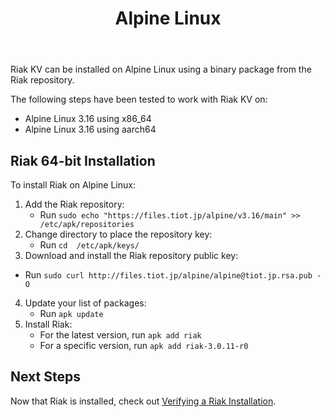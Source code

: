 ﻿---
title_supertext: "Installing on"
title: "Alpine Linux"
description: "installing Riak on Alpine Linux"
project: "riak_kv"
project_version: "3.0.11"
lastmod: 2022-10-12T00:00:00-00:00
sitemap:
  priority: 0.2
menu:
  riak_kv-3.0.11:
    name: "Alpine Linux"
    identifier: "installing_alpine_linux"
    weight: 301
    parent: "installing"
since: 3.0.9
version_history:
  in: "3.0.9+"
toc: true
aliases:
  - /riak/3.0.11/ops/building/installing/installing-on-alpine-linux
  - /riak/kv/3.0.11/ops/building/installing/installing-on-alpine-linux
  - /riak/3.0.11/installing/alpine-linux/
  - /riak/kv/3.0.11/installing/alpine-linux/
---

[security index]: {{<baseurl>}}riak/kv/3.0.11/using/security/
[install source erlang]: {{<baseurl>}}riak/kv/3.0.11/setup/installing/source/erlang
[install verify]: {{<baseurl>}}riak/kv/3.0.11/setup/installing/verify

Riak KV can be installed on Alpine Linux using a binary
package from the Riak repository.

The following steps have been tested to work with Riak KV on:

* Alpine Linux 3.16 using x86_64
* Alpine Linux 3.16 using aarch64

## Riak 64-bit Installation

To install Riak on Alpine Linux:

1. Add the Riak repository:
   * Run `sudo echo "https://files.tiot.jp/alpine/v3.16/main" >> /etc/apk/repositories`
2. Change directory to place the repository key:
   * Run `cd  /etc/apk/keys/`
3.  Download and install the Riak repository public key:
   * Run `sudo curl http://files.tiot.jp/alpine/alpine@tiot.jp.rsa.pub -O`
4. Update your list of packages:
   * Run `apk update`
5. Install Riak:
   * For the latest version, run `apk add riak`
   * For a specific version, run `apk add riak-3.0.11-r0`

## Next Steps

Now that Riak is installed, check out [Verifying a Riak Installation][install verify].
